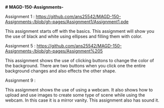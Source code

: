 **# MAGD-150-Assignments-**

Assignment 1 : https://github.com/ans25542/MAGD-150-Assignments-/blob/gh-pages/Assignment1/Assignment1.pde

This assignment starts off with the basics. This assignment will show you the use of black and white using ellipses and filling them with color. 




Assignment 5 : https://github.com/ans25542/MAGD-150-Assignments-/blob/gh-pages/Assignment%205

This assignment shows the use of clicking buttons to change the color of the background. There are two buttons when you click one the entire background changes and also effects the other shape. 




Assignment 9 : 

This assignment shows the use of using a webcam. It also shows how to upload and use images to create some type of scene while using the webcam. In this case it is a mirror vanity. This assignment also has sound it. 
